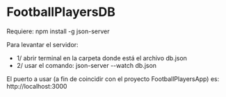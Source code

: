 # FootballPlayersDB

Requiere: npm install -g json-server

Para levantar el servidor:
* 1/ abrir terminal en la carpeta donde está el archivo db.json
* 2/ usar el comando: json-server --watch db.json

El puerto a usar (a fin de coincidir con el proyecto FootballPlayersApp) es:
http://localhost:3000
